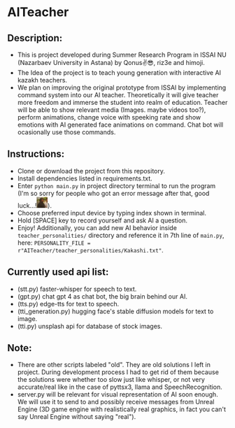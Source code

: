 # AITeacher

## Description:
 - This is project developed during Summer Research Program in ISSAI NU (Nazarbaev University in Astana) by Qonus✌️😎, riz3e and himoji.
 - The Idea of the project is to teach young generation with interactive AI kazakh teachers.
 - We plan on improving the original prototype from ISSAI by implementing command system into our AI teacher. Theoretically it will give teacher more freedom and immerse the student into realm of education. Teacher will be able to show relevant media (Images. maybe videos too?), perform animations, change voice with speeking rate and show emotions with AI generated face animations on command. Chat bot will ocasionally use those commands.

## Instructions:
 - Clone or download the project from this repository.
 - Install dependencies listed in requirements.txt.
 - Enter `python main.py` in project directory terminal to run the program (I'm so sorry for people who got an error message after that, good luck...!<img src="image.png" alt="alt text" width="25" height="25">).
 - Choose preferred input device by typing index shown in terminal.
 - Hold [SPACE] key to record yourself and ask AI a question.
 - Enjoy! Additionally, you can add new AI behavior inside `teacher_personalities/` directory and reference it in 7th line of `main.py`, here: `PERSONALITY_FILE = r"AITeacher/teacher_personalities/Kakashi.txt"`.

## Currently used api list:
 - (stt.py) faster-whisper for speech to text.
 - (gpt.py) chat gpt 4 as chat bot, the big brain behind our AI.
 - (tts.py) edge-tts for text to speech.
 - (tti_generation.py) hugging face's stable diffusion models for text to image.
 - (tti.py) unsplash api for database of stock images.

## Note:
 - There are other scripts labeled "old". They are old solutions I left in project. During development process I had to get rid of them because the solutions were whether too slow just like whisper, or not very accurate/real like in the case of pyttsx3, llama and SpeechRecognition.
 - server.py will be relevant for visual representation of AI soon enough. We will use it to send to and possibly receive messages from Unreal Engine (3D game engine with realistically real graphics, in fact you can't say Unreal Engine without saying "real").
